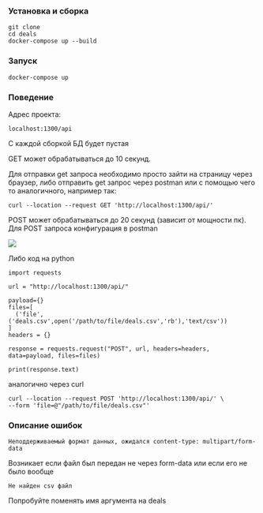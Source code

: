 ### Установка и сборка

    git clone 
    cd deals
    docker-compose up --build
  
### Запуск

    docker-compose up

### Поведение

Адрес проекта:

    localhost:1300/api

С каждой сборкой БД будет пустая

GET может обрабатываться до 10 секунд.

Для отправки get запроса необходимо просто зайти на страницу через браузер, либо
отправить get запрос через postman или с помощью чего то аналогичного, например так:

    curl --location --request GET 'http://localhost:1300/api/'

POST может обрабатываться до 20 секунд (зависит от мощности пк). Для POST запроса конфигурация в postman

![](docs/post_screen.png)

Либо код на python

    import requests
    
    url = "http://localhost:1300/api/"
    
    payload={}
    files=[
      ('file',('deals.csv',open('/path/to/file/deals.csv','rb'),'text/csv'))
    ]
    headers = {}
    
    response = requests.request("POST", url, headers=headers, data=payload, files=files)
    
    print(response.text)

аналогично через curl

    curl --location --request POST 'http://localhost:1300/api/' \
    --form 'file=@"/path/to/file/deals.csv"'

### Описание ошибок

    Неподдерживаемый формат данных, ожидался content-type: multipart/form-data

Возникает если файл был передан не через form-data или если его не было вообще

    Не найден csv файл

Попробуйте поменять имя аргумента на deals